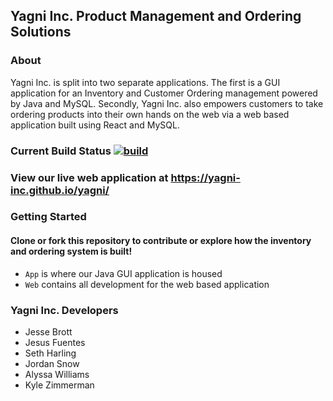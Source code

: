 ## Yagni Inc. Product Management and Ordering Solutions

### About

Yagni Inc. is split into two separate applications. The first is a GUI application for an Inventory and Customer Ordering management powered by Java and MySQL. Secondly, Yagni Inc. also empowers customers to take ordering products into their own hands on the web via a web based application built using React and MySQL.

### Current Build Status [![build](https://github.com/Yagni-Inc/yagni/actions/workflows/build.yml/badge.svg)](https://github.com/Yagni-Inc/yagni/actions/workflows/build.yml)

### View our live web application at https://yagni-inc.github.io/yagni/

### Getting Started

#### Clone or fork this repository to contribute or explore how the inventory and ordering system is built!

- `App` is where our Java GUI application is housed
- `Web` contains all development for the web based application

### Yagni Inc. Developers

- Jesse Brott
- Jesus Fuentes
- Seth Harling
- Jordan Snow
- Alyssa Williams
- Kyle Zimmerman
